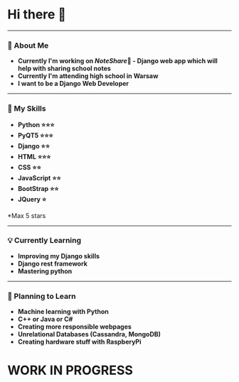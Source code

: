 # Hi there 👋
---
### 🤙 About Me 
- **Currently I'm working on *NoteShare*📝 - Django web app which will help with sharing school notes** 
- **Currently I'm attending high school in Warsaw**
- **I want to be a Django Web Developer**
---
### 🔧 My Skills
- **Python ⭐⭐⭐**
- **PyQT5 ⭐⭐⭐**
- **Django ⭐⭐**
- **HTML ⭐⭐⭐**
- **CSS ⭐⭐**
- **JavaScript ⭐⭐**
- **BootStrap ⭐⭐**
- **JQuery ⭐**

*Max 5 stars

---
### 💡 Currently Learning 
- **Improving my Django skills**
- **Django rest framework**
- **Mastering python**

---
### 🔮 Planning to Learn
- **Machine learning with Python**
- **C++ or Java or C#**
- **Creating more responsible webpages**
- **Unrelational Databases (Cassandra, MongoDB)** 
- **Creating hardware stuff with RaspberyPi**


# WORK IN PROGRESS
<!--
**NotSoYeezy/NotSoYeezy** is a ✨ _special_ ✨ repository because its `README.md` (this file) appears on your GitHub profile.

Here are some ideas to get you started:

- 🔭 I’m currently working on ...
- 🌱 I’m currently learning ...
- 👯 I’m looking to collaborate on ...
- 🤔 I’m looking for help with ...
- 💬 Ask me about ...
- 📫 How to reach me: ...
- 😄 Pronouns: ...
- ⚡ Fun fact: ...
-->
